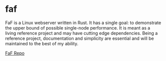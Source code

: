 # faf
FaF is a Linux webserver written in Rust. It has a single goal: to demonstrate the upper bound of possible single-node performance. It is meant as a living reference project and may have cutting edge dependencies. Being a reference project, documentation and simplicity are essential and will be maintained to the best of my ability.

[FaF Repo](https://github.com/errantmind/faf)
